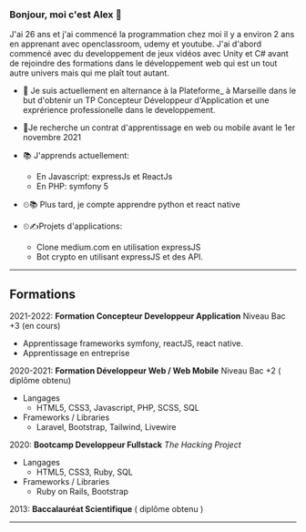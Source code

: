 ### Bonjour, moi c'est Alex 👋

J'ai 26 ans et j'ai commencé la programmation chez moi il y a environ 2 ans en apprenant avec openclassroom, udemy et youtube.
J'ai d'abord commencé avec du developpement de jeux vidéos avec Unity et C# avant de rejoindre des formations dans le développement web qui est un tout autre univers mais qui me plaît tout autant.

* 🏣 Je suis actuellement en alternance à la Plateforme_ à Marseille dans le but d'obtenir un TP Concepteur Développeur d'Application et une exprérience professionelle dans le developpement.
* 🙏Je recherche un contrat d'apprentissage en web ou mobile avant le 1er novembre 2021

* 📚 J'apprends actuellement:
    * En Javascript: expressJs et ReactJs
    * En PHP: symfony 5

* ⏲📚 Plus tard, je compte apprendre python et react native
* ⏲✍Projets d'applications:
    * Clone medium.com en utilisation expressJS
    * Bot crypto en utilisant expressJS et des API.

___

## Formations
2021-2022: **Formation Concepteur Developpeur Application** Niveau Bac +3 (en cours)
* Apprentissage frameworks symfony, reactJS, react native.
* Apprentissage en entreprise

2020-2021: **Formation Développeur Web / Web Mobile** Niveau Bac +2 ( diplôme obtenu)
* Langages
    * HTML5, CSS3, Javascript, PHP, SCSS, SQL
* Frameworks / Libraries
    * Laravel, Bootstrap, Tailwind, Livewire

2020: **Bootcamp Developpeur Fullstack** *The Hacking Project*
* Langages
    * HTML5, CSS3, Ruby, SQL
* Frameworks / Libraries
    * Ruby on Rails, Bootstrap


2013: **Baccalauréat Scientifique** ( diplôme obtenu )

___
